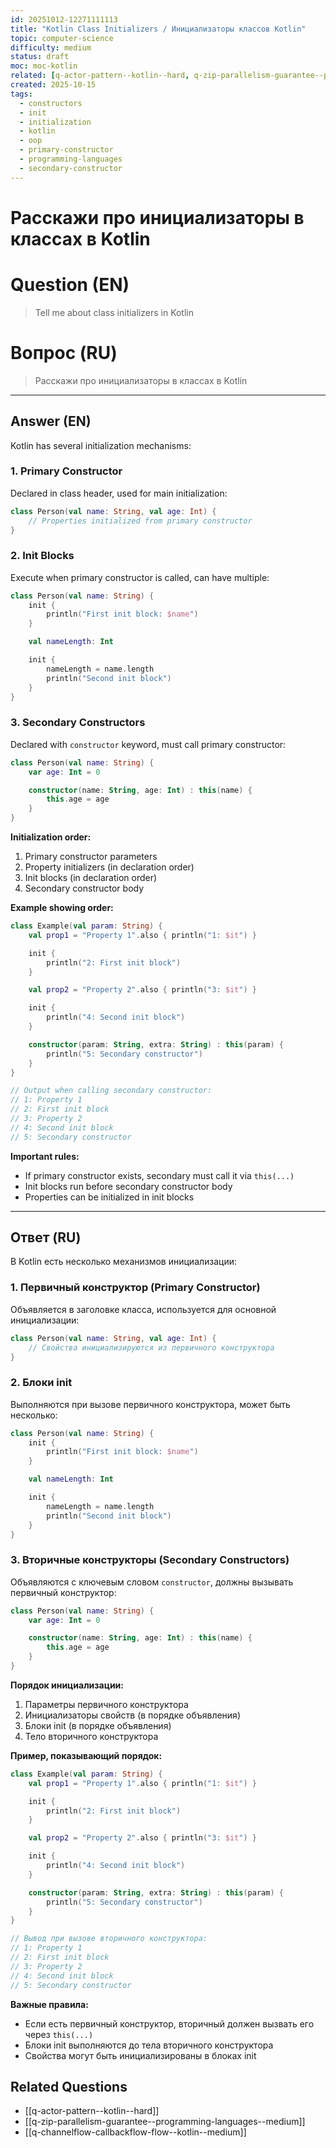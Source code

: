 ```yaml
---
id: 20251012-12271111113
title: "Kotlin Class Initializers / Инициализаторы классов Kotlin"
topic: computer-science
difficulty: medium
status: draft
moc: moc-kotlin
related: [q-actor-pattern--kotlin--hard, q-zip-parallelism-guarantee--programming-languages--medium, q-channelflow-callbackflow-flow--kotlin--medium]
created: 2025-10-15
tags:
  - constructors
  - init
  - initialization
  - kotlin
  - oop
  - primary-constructor
  - programming-languages
  - secondary-constructor
---
```

# Расскажи про инициализаторы в классах в Kotlin

# Question (EN)
> Tell me about class initializers in Kotlin

# Вопрос (RU)
> Расскажи про инициализаторы в классах в Kotlin

---

## Answer (EN)

Kotlin has several initialization mechanisms:

### 1. Primary Constructor

Declared in class header, used for main initialization:

```kotlin
class Person(val name: String, val age: Int) {
    // Properties initialized from primary constructor
}
```

### 2. Init Blocks

Execute when primary constructor is called, can have multiple:

```kotlin
class Person(val name: String) {
    init {
        println("First init block: $name")
    }

    val nameLength: Int

    init {
        nameLength = name.length
        println("Second init block")
    }
}
```

### 3. Secondary Constructors

Declared with `constructor` keyword, must call primary constructor:

```kotlin
class Person(val name: String) {
    var age: Int = 0

    constructor(name: String, age: Int) : this(name) {
        this.age = age
    }
}
```

**Initialization order:**

1. Primary constructor parameters
2. Property initializers (in declaration order)
3. Init blocks (in declaration order)
4. Secondary constructor body

**Example showing order:**
```kotlin
class Example(val param: String) {
    val prop1 = "Property 1".also { println("1: $it") }

    init {
        println("2: First init block")
    }

    val prop2 = "Property 2".also { println("3: $it") }

    init {
        println("4: Second init block")
    }

    constructor(param: String, extra: String) : this(param) {
        println("5: Secondary constructor")
    }
}

// Output when calling secondary constructor:
// 1: Property 1
// 2: First init block
// 3: Property 2
// 4: Second init block
// 5: Secondary constructor
```

**Important rules:**
- If primary constructor exists, secondary must call it via `this(...)`
- Init blocks run before secondary constructor body
- Properties can be initialized in init blocks

---

## Ответ (RU)

В Kotlin есть несколько механизмов инициализации:

### 1. Первичный конструктор (Primary Constructor)

Объявляется в заголовке класса, используется для основной инициализации:

```kotlin
class Person(val name: String, val age: Int) {
    // Свойства инициализируются из первичного конструктора
}
```

### 2. Блоки init

Выполняются при вызове первичного конструктора, может быть несколько:

```kotlin
class Person(val name: String) {
    init {
        println("First init block: $name")
    }

    val nameLength: Int

    init {
        nameLength = name.length
        println("Second init block")
    }
}
```

### 3. Вторичные конструкторы (Secondary Constructors)

Объявляются с ключевым словом `constructor`, должны вызывать первичный конструктор:

```kotlin
class Person(val name: String) {
    var age: Int = 0

    constructor(name: String, age: Int) : this(name) {
        this.age = age
    }
}
```

**Порядок инициализации:**

1. Параметры первичного конструктора
2. Инициализаторы свойств (в порядке объявления)
3. Блоки init (в порядке объявления)
4. Тело вторичного конструктора

**Пример, показывающий порядок:**
```kotlin
class Example(val param: String) {
    val prop1 = "Property 1".also { println("1: $it") }

    init {
        println("2: First init block")
    }

    val prop2 = "Property 2".also { println("3: $it") }

    init {
        println("4: Second init block")
    }

    constructor(param: String, extra: String) : this(param) {
        println("5: Secondary constructor")
    }
}

// Вывод при вызове вторичного конструктора:
// 1: Property 1
// 2: First init block
// 3: Property 2
// 4: Second init block
// 5: Secondary constructor
```

**Важные правила:**
- Если есть первичный конструктор, вторичный должен вызвать его через `this(...)`
- Блоки init выполняются до тела вторичного конструктора
- Свойства могут быть инициализированы в блоках init

## Related Questions

- [[q-actor-pattern--kotlin--hard]]
- [[q-zip-parallelism-guarantee--programming-languages--medium]]
- [[q-channelflow-callbackflow-flow--kotlin--medium]]
